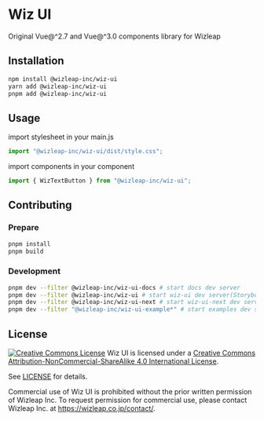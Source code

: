 # Wiz UI

Original Vue@^2.7 and Vue@^3.0 components library for Wizleap

## Installation

```bash
npm install @wizleap-inc/wiz-ui
yarn add @wizleap-inc/wiz-ui
pnpm add @wizleap-inc/wiz-ui
```

## Usage

import stylesheet in your main.js

```js
import "@wizleap-inc/wiz-ui/dist/style.css";
```

import components in your component

```js
import { WizTextButton } from "@wizleap-inc/wiz-ui";
```

## Contributing

### Prepare

```bash
pnpm install
pnpm build
```

### Development

```bash
pnpm dev --filter @wizleap-inc/wiz-ui-docs # start docs dev server
pnpm dev --filter @wizleap-inc/wiz-ui # start wiz-ui dev server(Storybook)
pnpm dev --filter @wizleap-inc/wiz-ui-next # start wiz-ui-next dev server(Storybook)
pnpm dev --filter "@wizleap-inc/wiz-ui-example*" # start examples dev server
```

## License

[![Creative Commons License](https://i.creativecommons.org/l/by-nc-sa/4.0/88x31.png)](http://creativecommons.org/licenses/by-nc-sa/4.0/)
Wiz UI is licensed under a [Creative Commons Attribution-NonCommercial-ShareAlike 4.0 International License](http://creativecommons.org/licenses/by-nc-sa/4.0/).

See [LICENSE](./LICENSE) for details.

Commercial use of Wiz UI is prohibited without the prior written permission of Wizleap Inc. To request permission for commercial use, please contact Wizleap Inc. at https://wizleap.co.jp/contact/.
